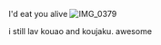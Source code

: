 
I'd eat you alive
![IMG_0379](https://github.com/user-attachments/assets/6d6b20c5-a068-4f78-a471-8d286d662f40)


i still lav kouao and koujaku. awesome
